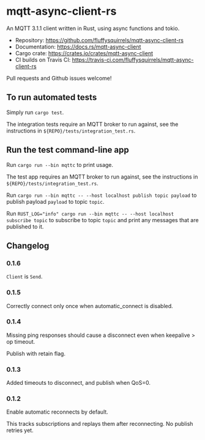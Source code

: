 # mqtt-async-client-rs

An MQTT 3.1.1 client written in Rust, using async functions and tokio.

* Repository: <https://github.com/fluffysquirrels/mqtt-async-client-rs>
* Documentation: <https://docs.rs/mqtt-async-client>
* Cargo crate: <https://crates.io/crates/mqtt-async-client>
* CI builds on Travis CI: <https://travis-ci.com/fluffysquirrels/mqtt-async-client-rs>

Pull requests and Github issues welcome!

## To run automated tests

Simply run `cargo test`.

The integration tests require an MQTT broker to run against, see the
instructions in `${REPO}/tests/integration_test.rs`.

## Run the test command-line app

Run `cargo run --bin mqttc` to print usage.

The test app requires an MQTT broker to run against, see the
instructions in `${REPO}/tests/integration_test.rs`.

Run `cargo run --bin mqttc -- --host localhost publish topic payload`
to publish payload `payload` to topic `topic`.

Run `RUST_LOG="info" cargo run --bin mqttc -- --host localhost subscribe topic`
to subscribe to topic `topic` and print any messages that are published to it.

## Changelog

### 0.1.6

`Client` is `Send`.

### 0.1.5

Correctly connect only once when automatic_connect is disabled.

### 0.1.4

Missing ping responses should cause a disconnect even when keepalive > op timeout.

Publish with retain flag.

### 0.1.3

Added timeouts to disconnect, and publish when QoS=0.

### 0.1.2

Enable automatic reconnects by default.

This tracks subscriptions and replays them after reconnecting. No publish retries yet.

